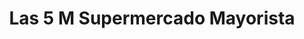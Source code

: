 ---
title: "Las 5 M Supermercado Mayorista"
url: /gualeguaychu/las-5-m-supermercado-mayorista/
shop: Supermarkt
---